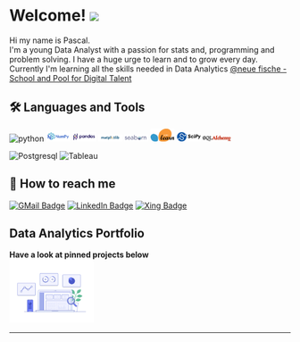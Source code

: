 
# Welcome! <img src="https://media.giphy.com/media/hvRJCLFzcasrR4ia7z/giphy.gif" width="32px">

Hi my name is Pascal. <br>
I'm a young Data Analyst with a passion for stats and, programming and problem solving. I have a huge urge to learn and to grow every day. <br> 
Currently I'm learning all the skills needed in Data Analytics [@neue fische - School and Pool for Digital Talent]('https://www.neuefische.de/')

## 🛠 Languages and Tools
<img src="https://github.com/detain/svg-logos/blob/master/svg/python-3.svg" alt="python" height="55"/>  <img src="https://github.com/EvansWitte/EvansWitte/blob/main/images/NumPy_logo_2020.svg.png" width=8.5% height=8.5%>
<img src="https://github.com/EvansWitte/EvansWitte/blob/main/images/Pandas_logo.svg.png" width=8.5% height=8.5%>
<img src="https://github.com/EvansWitte/EvansWitte/blob/main/images/matplotlib.png" width=8.5% height=8.5%>
<img src="https://github.com/EvansWitte/EvansWitte/blob/main/images/seabron.png" width=8.5% height=8.5%>
<img src="https://github.com/EvansWitte/EvansWitte/blob/main/images/Scikit_learn_logo_small.svg.png" width=8.5% height=8.5%>
<img src="https://github.com/EvansWitte/EvansWitte/blob/main/images/scipy.png" width=8.5% height=8.5% />
<img src="https://github.com/evanswitte/EvansWitte/blob/main/images/image.png" width=10% height=10% /><br>

<img src="https://www.vectorlogo.zone/logos/postgresql/postgresql-horizontal.svg" alt="Postgresql" height="55"/>

<img src="https://github.com/get-icon/geticon/blob/master/icons/tableau.svg" alt="Tableau" height="55"/>

## 📮 How to reach me

[![GMail Badge](https://img.shields.io/badge/Gmail%20-%23EA4335?style=plastic&logo=gmail&logoColor=white&?&link=mailto:evo.witte@gmail.com)](mailto:evo.witte@gmail.com)
[![LinkedIn Badge](https://img.shields.io/badge/LinkedIn%20-%230A66C2?style=plastic&logo=linkedin&logoColor=white&?&link=https://www.linkedin.com/in/evans-witte421992/)](https://www.linkedin.com/in/evans-witte421992/)
[![Xing Badge](https://img.shields.io/badge/Xing%20-%23006567?style=plastic&logo=xing&logoColor=white&?&link=https://www.xing.com/profile/Evans_Witte2/cv)](https://www.xing.com/profile/Evans_Witte2/cv)


## Data Analytics Portfolio
__Have a look at pinned projects below__<br>
<img src="https://github.com/EvansWitte/EvansWitte/blob/main/images/data_analyse.gif" width=30% height=30%> 


---
